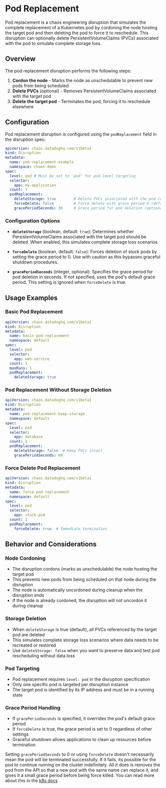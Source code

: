 # Pod Replacement

Pod replacement is a chaos engineering disruption that simulates the complete replacement of a Kubernetes pod by cordoning the node hosting the target pod and then deleting the pod to force it to reschedule. This disruption can optionally delete PersistentVolumeClaims (PVCs) associated with the pod to simulate complete storage loss.

## Overview

The pod replacement disruption performs the following steps:
1. **Cordon the node** - Marks the node as unschedulable to prevent new pods from being scheduled
2. **Delete PVCs** (optional) - Removes PersistentVolumeClaims associated with the target pod
3. **Delete the target pod** - Terminates the pod, forcing it to reschedule elsewhere

## Configuration

Pod replacement disruption is configured using the `podReplacement` field in the disruption spec:

```yaml
apiVersion: chaos.datadoghq.com/v1beta1
kind: Disruption
metadata:
  name: pod-replacement-example
  namespace: chaos-demo
spec:
  level: pod # Must be set to 'pod' for pod-level targeting
  selector:
    app: my-application
  count: 1
  podReplacement:
    deleteStorage: true        # Delete PVCs associated with the pod (default: true)
    forceDelete: false         # Force delete with grace period 0 (default: false)
    gracePeriodSeconds: 30     # Grace period for pod deletion (optional)
```

### Configuration Options

- **`deleteStorage`** (boolean, default: `true`): Determines whether PersistentVolumeClaims associated with the target pod should be deleted. When enabled, this simulates complete storage loss scenarios.

- **`forceDelete`** (boolean, default: `false`): Forces deletion of stuck pods by setting the grace period to 0. Use with caution as this bypasses graceful shutdown procedures.

- **`gracePeriodSeconds`** (integer, optional): Specifies the grace period for pod deletion in seconds. If not specified, uses the pod's default grace period. This setting is ignored when `forceDelete` is true.

## Usage Examples

### Basic Pod Replacement

```yaml
apiVersion: chaos.datadoghq.com/v1beta1
kind: Disruption
metadata:
  name: basic-pod-replacement
  namespace: default
spec:
  level: pod
  selector:
    app: web-service
  count: 1
  maxRuns: 1
  podReplacement:
    deleteStorage: true
```

### Pod Replacement Without Storage Deletion

```yaml
apiVersion: chaos.datadoghq.com/v1beta1
kind: Disruption
metadata:
  name: pod-replacement-keep-storage
  namespace: default
spec:
  level: pod
  selector:
    app: database
  count: 1
  podReplacement:
    deleteStorage: false  # Keep PVCs intact
    gracePeriodSeconds: 60
```

### Force Delete Pod Replacement

```yaml
apiVersion: chaos.datadoghq.com/v1beta1
kind: Disruption
metadata:
  name: force-pod-replacement
  namespace: default
spec:
  level: pod
  selector:
    app: stuck-pod
  count: 1
  podReplacement:
    forceDelete: true  # Immediate termination
```

## Behavior and Considerations

### Node Cordoning
- The disruption cordons (marks as unschedulable) the node hosting the target pod
- This prevents new pods from being scheduled on that node during the disruption
- The node is automatically uncordoned during cleanup when the disruption ends
- If the node is already cordoned, the disruption will not uncordon it during cleanup

### Storage Deletion
- When `deleteStorage` is true (default), all PVCs referenced by the target pod are deleted
- This simulates complete storage loss scenarios where data needs to be recreated or restored
- Use `deleteStorage: false` when you want to preserve data and test pod rescheduling without data loss

### Pod Targeting
- Pod replacement requires `level: pod` in the disruption specification
- Only one specific pod is targeted per disruption instance
- The target pod is identified by its IP address and must be in a running state

### Grace Period Handling
- If `gracePeriodSeconds` is specified, it overrides the pod's default grace period
- If `forceDelete` is true, the grace period is set to 0 regardless of other settings
- Graceful shutdown allows applications to clean up resources before termination

Setting `gracePeriodSeconds` to 0 or using `forceDelete` doesn't necessarily mean the pod will be terminated successfully. If it fails, its possible for the pod to continue running on the cluster indefinitely. All it does is removes the pod from the API so that a new pod with the same name can replace it, and gives it a small grace period before being force killed. You can read more about this in the [k8s docs](https://kubernetes.io/docs/concepts/workloads/pods/pod-lifecycle/#pod-termination-forced)
